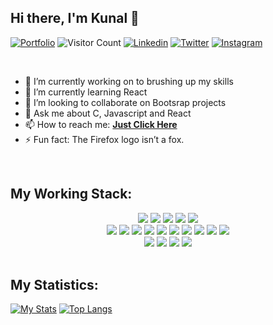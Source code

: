 ## Hi there, I'm Kunal 👋

[![Portfolio](https://img.shields.io/website?color=blue&label=Portfolio&style=flat&up_message=Online&url=https://www.facebook.com)](https://kunaaaaalll.github.io/portfolio/)
![Visitor Count](https://komarev.com/ghpvc/?username=kunaaaaalll&color=blue&logo=flat)
[![Linkedin](https://img.shields.io/badge/kunaaaaalll-black?style=flat&logo=Linkedin&logoColor=blue&link=https://linkedin.com/in/kunal-arora-2a10771a5/)](https://linkedin.com/in/kunal-arora-2a10771a5/)
[![Twitter](https://img.shields.io/badge/kunaaaaalll-black?style=flat&logo=Twitter&logoColor=blue&link=https:https:https://twitter.com/kunaaaaaalll)](https://twitter.com/kunaaaaaalll)
[![Instagram](https://img.shields.io/badge/sbajaj_02-black?style=flat&logo=Instagram&logoColor=pink&link=https:https:https:/www.instagram.com/sbajaj_02/)](https://www.instagram.com/kunaaaaalll/)

<br>

- 🔭 I’m currently working on to brushing up my skills
- 🌱 I’m currently learning React
- 👯 I’m looking to collaborate on Bootsrap projects
- 💬 Ask me about C, Javascript and React
- 📫 How to reach me: <a href="mailto:10kunalji@gmail.com"><b>Just Click Here</b></a>
- ⚡ Fun fact: The Firefox logo isn’t a fox.

<br>

## My Working Stack:

<div align="center">
    <img src="https://img.shields.io/badge/-C++-000000?&style=flat&logo=c%2B%2B&logoColor=0277BD" />
    <img src="https://img.shields.io/badge/-C-000000?&style=flat&logo=c&logoColor=5968BA" />
    <img src="https://img.shields.io/badge/-Java-000000?style=flat&logo=java&logoColor=F44336" />
    <img src="https://img.shields.io/badge/-Jupyter-000000?style=flat&logo=jupyter&logoColor=F57C00" />
    <img src="https://img.shields.io/badge/-Python-000000?style=flat&logo=python&logoColorhalf=396E9B" /> <br>
    <img src="https://img.shields.io/badge/-HTML-000000?&style=flat&logo=html5&logoColor=E44D26"/>
    <img src="https://img.shields.io/badge/-CSS-000000?&style=flat&logo=css3&logoColor=42A5F5"/>
    <img src="https://img.shields.io/badge/-JavaScript-000000?style=flat&logo=javascript&logoColor=FFCA28" />
    <img src="https://img.shields.io/badge/-Php-000000?style=flat&logo=php&logoColor=1E87E3" />
    <img src="https://img.shields.io/badge/-React-000000?style=flat&logo=react&logoColor=03AABF" />
    <img src="https://img.shields.io/badge/-Angular-000000?style=flat&logo=angular&logoColor=E53935">
    <img src="https://img.shields.io/badge/-Node.js-000000?&style=flat&logo=node.js&logoColor=8AC149"/>
    <img src="https://img.shields.io/badge/-NPM-000000?&style=flat&logo=npm&logoColor=CB3837"/>
    <img src="https://img.shields.io/badge/-MySQL-000000?style=flat&logo=mysql&logoColor=E6892E" />
    <img src="https://img.shields.io/badge/-MongoDB-000000?style=flat&logo=mongodb&logoColor=4AAA3C" /> <br>
    <img src="https://img.shields.io/badge/-git-000000?&style=flat&logo=git&logoColor=E64A19"/>
    <img src="https://img.shields.io/badge/-Gitpod-000000?style=flat&logo=gitpod&logoColor=29B4F4" />
    <img src="https://img.shields.io/badge/-Github-000000?style=flat&logo=github&logoColor=DEDEDF" />
    <img src="https://img.shields.io/badge/-Firebase-000000?style=flat&logo=firebase&logoColor=FBC02D" />
</div>

<br>

## My Statistics:

[![My Stats](https://github-readme-stats.vercel.app/api?username=kunaaaaalll&show_icons=true&title_color=fe6287&icon_color=fe6287&text_color=ffffff&bg_color=0a192f&count_private=true)](https://github.com/kunaaaaalll?tab=repositories)
[![Top Langs](https://github-readme-stats.vercel.app/api/top-langs/?username=kunaaaaalll&layout=compact&show_icons=true&title_color=fe6287&icon_color=fe6287&text_color=ffffff&bg_color=0a192f)](https://github.com/kunaaaaalll?tab=repositories)
<!-- - 🤔 I’m looking for help with  -->

